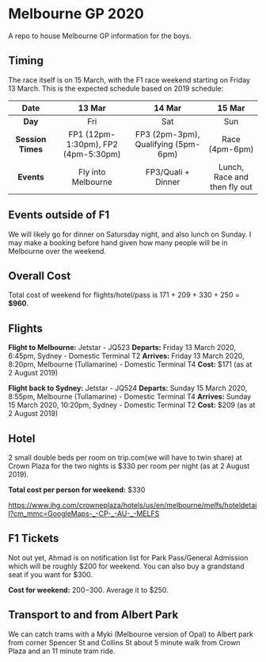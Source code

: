 # Melbourne GP 2020
A repo to house Melbourne GP information for the boys.

## Timing
The race itself is on 15 March, with the F1 race weekend starting on Friday 13 March. This is the expected schedule based on 2019 schedule:

|**Date**|13 Mar|14 Mar|15 Mar|
|:-:|:-:|:-:|:-:|
|**Day**|Fri|Sat|Sun|
|**Session Times**|FP1 (12pm-1:30pm), FP2 (4pm-5:30pm)|FP3 (2pm-3pm), Qualifying (5pm-6pm)|Race (4pm-6pm)|
|**Events**|Fly into Melbourne|FP3/Quali + Dinner|Lunch, Race and then fly out|

## Events outside of F1
We will likely go for dinner on Satursday night, and also lunch on Sunday. I may make a booking before hand given how many people will be in Melbourne over the weekend.

## Overall Cost
Total cost of weekend for flights/hotel/pass is 171 + 209 + 330 + 250 = **$960**.

## Flights

**Flight to Melbourne:** Jetstar - JQ523
**Departs:** Friday 13 March 2020, 6:45pm, Sydney - Domestic Terminal T2
**Arrives:** Friday 13 March 2020, 8:20pm, Melbourne (Tullamarine) - Domestic Terminal T4
**Cost:** $171 (as at 2 August 2019)

**Flight back to Sydney:** Jetstar - JQ524
**Departs:** Sunday 15 March 2020, 8:55pm, Melbourne (Tullamarine) - Domestic Terminal T4
**Arrives:** Sunday 15 March 2020, 10:20pm, Sydney - Domestic Terminal T2
**Cost:** $209 (as at 2 August 2019)

## Hotel
2 small double beds per room on trip.com(we will have to twin share) at Crown Plaza for the two nights is $330 per room per night (as at 2 August 2019).

**Total cost per person for weekend:** $330

https://www.ihg.com/crowneplaza/hotels/us/en/melbourne/melfs/hoteldetail?cm_mmc=GoogleMaps-_-CP-_-AU-_-MELFS

## F1 Tickets
Not out yet, Ahmad is on notification list for Park Pass/General Admission which will be roughly $200 for weekend. You can also buy a grandstand seat if you want for $300.

**Cost for weekend:** $200-$300. Average it to $250.

## Transport to and from Albert Park
We can catch trams with a Myki (Melbourne version of Opal) to Albert park from corner Spencer St and Collins St about 5 minute walk from Crown Plaza and an 11 minute tram ride.
